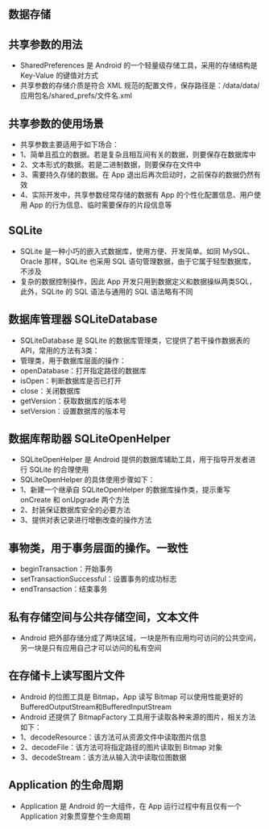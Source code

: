 ## 数据存储

## 共享参数的用法
* SharedPreferences 是 Android 的一个轻量级存储工具，采用的存储结构是 Key-Value 的键值对方式
* 共享参数的存储介质是符合 XML 规范的配置文件，保存路径是：/data/data/应用包名/shared_prefs/文件名.xml

## 共享参数的使用场景
* 共享参数主要适用于如下场合：
* 1、简单且孤立的数据。若是复杂且相互间有关的数据，则要保存在数据库中
* 2、文本形式的数据。若是二进制数据，则要保存在文件中
* 3、需要持久存储的数据。在 App 退出后再次启动时，之前保存的数据仍然有效
* 4、实际开发中，共享参数经常存储的数据有 App 的个性化配置信息、用户使用 App 的行为信息、临时需要保存的片段信息等

## SQLite
* SQLite 是一种小巧的嵌入式数据库，使用方便、开发简单。如同 MySQL、Oracle 那样，SQLite 也采用 SQL 语句管理数据，由于它属于轻型数据库，不涉及
* 复杂的数据控制操作，因此 App 开发只用到数据定义和数据操纵两类SQL，此外，SQLite 的 SQL 语法与通用的 SQL 语法略有不同

## 数据库管理器 SQLiteDatabase
* SQLiteDatabase 是 SQLite 的数据库管理类，它提供了若干操作数据表的 API，常用的方法有3类：
* 管理类，用于数据库层面的操作：
* openDatabase：打开指定路径的数据库
* isOpen：判断数据库是否已打开
* close：关闭数据库
* getVersion：获取数据库的版本号
* setVersion：设置数据库的版本号

## 数据库帮助器 SQLiteOpenHelper
* SQLiteOpenHelper 是 Android 提供的数据库辅助工具，用于指导开发者进行 SQLite 的合理使用
* SQLiteOpenHelper 的具体使用步骤如下：
* 1、新建一个继承自 SQLiteOpenHelper 的数据库操作类，提示重写 onCreate 和 onUpgrade 两个方法
* 2、封装保证数据库安全的必要方法
* 3、提供对表记录进行增删改查的操作方法

## 事物类，用于事务层面的操作。一致性
* beginTransaction：开始事务
* setTransactionSuccessful：设置事务的成功标志
* endTransaction：结束事务

## 私有存储空间与公共存储空间，文本文件
* Android 把外部存储分成了两块区域，一块是所有应用均可访问的公共空间，另一块是只有应用自己才可以访问的私有空间

## 在存储卡上读写图片文件
* Android 的位图工具是 Bitmap，App 读写 Bitmap 可以使用性能更好的 BufferedOutputStream和BufferedInputStream
* Android 还提供了 BitmapFactory 工具用于读取各种来源的图片，相关方法如下：
* 1、decodeResource：该方法可从资源文件中读取图片信息
* 2、decodeFile：该方法可将指定路径的图片读取到 Bitmap 对象
* 3、decodeStream：该方法从输入流中读取位图数据

## Application 的生命周期
* Application 是 Android 的一大组件，在 App 运行过程中有且仅有一个 Application 对象贯穿整个生命周期

